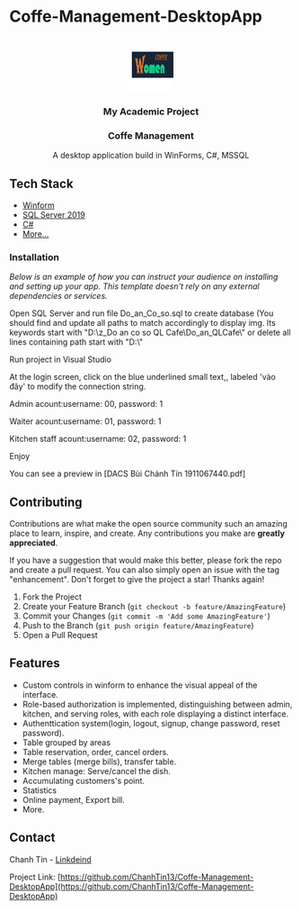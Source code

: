 # Coffe-Management-DesktopApp

<!-- PROJECT LOGO -->
<br />
<div align="center"> 
  <a href="#">
    <img src="https://raw.githubusercontent.com/ChanhTin13/Coffe-Management-DesktopApp/main/Do_an_QLCafe/Do_an_Co_so/Do_an_Co_so/Resources/Picture5.png" alt="Logo" width="80" height="80">
  </a>
  <h3 align="center">My Academic Project</h3>
  <h3 align="center">Coffe Management</h3>

  <p align="center">
    A desktop application build in WinForms, C#, MSSQL
    <br /> 
  </p>
</div>

## Tech Stack
- [Winform](https://learn.microsoft.com/vi-vn/dotnet/desktop/winforms/)
- [SQL Server 2019](https://www.microsoft.com/en-us/sql-server/sql-server-2019)
- [C#](https://learn.microsoft.com/vi-vn/dotnet/csharp/programming-guide/)
- [More...](#)

### Installation

_Below is an example of how you can instruct your audience on installing and setting up your app. This template doesn't rely on any external dependencies or services._

 <p align="left">Open SQL Server and run file Do_an_Co_so.sql to create database (You should find and update all paths to match accordingly to display img. Its keywords start with "D:\z_Do an co so QL Cafe\Do_an_QLCafe\" or delete all lines containing path start with "D:\"</p>
 <p>Run project in Visual Studio</p>
 <p>At the login screen, click on the blue underlined small text,, labeled 'vào đây' to modify the connection string.</p>
   <p>Admin acount:username: 00, password: 1</p>
   <p>Waiter acount:username: 01, password: 1</p>
   <p>Kitchen staff acount:username: 02, password: 1</p>
 <p>Enjoy</p>
  <p>You can see a preview in [DACS Bùi Chánh Tín 1911067440.pdf]</p>
 
 
<!-- CONTRIBUTING -->
## Contributing

Contributions are what make the open source community such an amazing place to learn, inspire, and create. Any contributions you make are **greatly appreciated**.

If you have a suggestion that would make this better, please fork the repo and create a pull request. You can also simply open an issue with the tag "enhancement".
Don't forget to give the project a star! Thanks again!

1. Fork the Project
2. Create your Feature Branch (`git checkout -b feature/AmazingFeature`)
3. Commit your Changes (`git commit -m 'Add some AmazingFeature'`)
4. Push to the Branch (`git push origin feature/AmazingFeature`)
5. Open a Pull Request

<!-- ABOUT THE PROJECT -->
## Features

* Custom controls in winform to enhance the visual appeal of the interface.
* Role-based authorization is implemented, distinguishing between admin, kitchen, and serving roles, with each role displaying a distinct interface.
* Authenttication system(login, logout, signup, change password, reset password).
* Table grouped by areas
* Table reservation,  order, cancel orders.
* Merge tables (merge bills), transfer table.
* Kitchen manage: Serve/cancel the dish.
* Accumulating customers's point.
* Statistics
* Online payment, Export bill.
* More.

## Contact

Chanh Tin - [Linkdeind](https://www.linkedin.com/in/chanh-tin-b3a665275/)

Project Link: [https://github.com/ChanhTin13/Coffe-Management-DesktopApp](https://github.com/ChanhTin13/Coffe-Management-DesktopApp)
